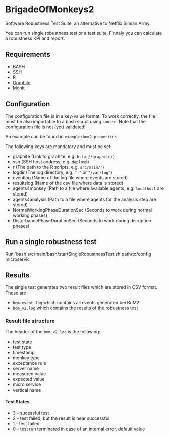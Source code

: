 # BrigadeOfMonkeys2
Software Robustness Test Suite, an alternative to Netflix Simian Army.

You can run single robustness test or a test suite. Finnaly you can calculate a robustness KPI and report.

## Requirements
- BASH
- SSH
- R
- [Graphite](https://graphite.readthedocs.io/en/latest/index.html)
- [Monit](https://mmonit.com/monit/)

## Configuration

The configuration file is in a key-value format. To work correctly,
the file must be also importable to a bash script using `source`.
Note that the configuration file is not (yet) validated!

An example can be found in `example/bom2.properties`

The following keys are mandatory and must be set:

* graphite (Link to graphite, e.g. `http://graphite/`)
* ssh (SSH host address, e.g. `deploy@`)
* r (The path to the R scripts, e.g. `src/main/r`)
* logdir (The log directory, e.g. `"."` or `"/var/log"`)
* eventlog (Name of the log file where events are stored)
* resultslog (Name of the csv file where data is stored)
* agents4monkey (Path to a file where available agents, e.g. `localhost` are stored)
* agents4analysis (Path to a file where agents for the analysis step are stored)
* NormalWorkingPhaseDurationSec (Seconds to work during normal working phases)
* DisturbancePhaseDurationSec (Seconds to work during disruption phases)


## Run a single robustness test

Run `bash src/main/bash/startSingleRobustnessTest.sh path/to/config microservic

## Results

The single test generates two result files which are stored in CSV format.
These are

* `bom-event.log` which contains all events generated bei BoM2
* `bom_v2.log` which contains the results of the robustness test

### Result file structure

The header of the `bom_v2.log` is the following:

* test state
* test type
* timestamp
* monkey type
* exceptance rule
* server name
* measured value
* expected value
* micro service
* vertical name

#### Test States

- 3 - sucessful test
- 2 - test failed, but the result is near successful
- 1 - test failed
- 0 - test run terminated in case of an internal error, default value

